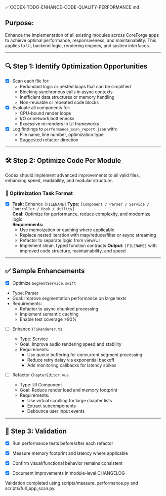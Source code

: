 ✅ CODEX-TODO-ENHANCE-CODE-QUALITY-PERFORMANCE.md

## Purpose:
Enhance the implementation of all existing modules across CoreForge apps to achieve optimal performance, responsiveness, and maintainability. This applies to UI, backend logic, rendering engines, and system interfaces.

---

## 🔍 Step 1: Identify Optimization Opportunities

- [x] Scan each file for:
  - Redundant logic or nested loops that can be simplified
  - Blocking synchronous calls in async contexts
  - Inefficient data structures or memory handling
  - Non-reusable or repeated code blocks
- [x] Evaluate all components for:
  - CPU-bound render loops
  - I/O or network bottlenecks
  - Excessive re-renders in UI frameworks
- [x] Log findings to `performance_scan_report.json` with:
  - File name, line number, optimization type
  - Suggested refactor direction

---

## 🛠 Step 2: Optimize Code Per Module

Codex should implement advanced improvements to all valid files, enhancing speed, readability, and modular structure.

### 🔧 Optimization Task Format

- [x] **Task:** Enhance `[FILENAME]`
  **Type:** `[Component / Parser / Service / Controller / Hook / Utility]`  
  **Goal:** Optimize for performance, reduce complexity, and modernize logic.  
  **Requirements:**
    - Use memoization or caching where applicable
    - Replace nested iteration with map/reduce/filter or async streaming
    - Refactor to separate logic from view/UI
    - Implement clean, typed function contracts
  **Output:** `[FILENAME]` with improved code structure, maintainability, and speed

---

## ✅ Sample Enhancements

 - [x] Optimize `SegmentService.swift`
  - Type: Parser
  - Goal: Improve segmentation performance on large texts
  - Requirements:
    - Refactor to async chunked processing
    - Implement semantic caching
    - Enable test coverage >90%

- [ ] Enhance `TTSRenderer.ts`
  - Type: Service
  - Goal: Improve audio rendering speed and stability
  - Requirements:
    - Use queue buffering for concurrent segment processing
    - Reduce retry delay via exponential backoff
    - Add monitoring callbacks for latency spikes

- [ ] Refactor `ChapterEditor.vue`
  - Type: UI Component
  - Goal: Reduce render load and memory footprint
  - Requirements:
    - Use virtual scrolling for large chapter lists
    - Extract subcomponents
    - Debounce user input events

---

## 🧪 Step 3: Validation

- [x] Run performance tests before/after each refactor
- [x] Measure memory footprint and latency where applicable
- [x] Confirm visual/functional behavior remains consistent
- [x] Document improvements in module-level CHANGELOG


Validation completed using scripts/measure_performance.py and scripts/full_app_scan.py.
